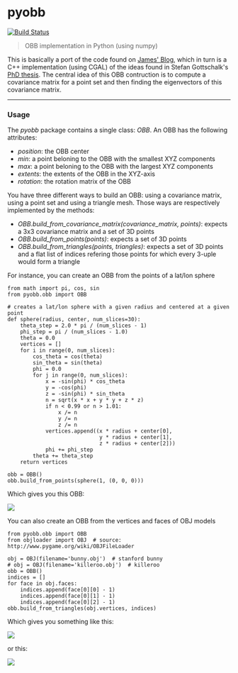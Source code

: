 # pyobb

[![Build Status](https://travis-ci.org/pboechat/pyobb.svg?branch=master)](https://travis-ci.org/pboechat/pyobb)

> OBB implementation in Python (using numpy)

This is basically a port of the code found on [James' Blog](http://jamesgregson.blogspot.co.at/2011/03/latex-test.html), which in turn is a C++ implementation (using CGAL) of the ideas found in Stefan Gottschalk's [PhD thesis](http://gamma.cs.unc.edu/users/gottschalk/main.pdf).
The central idea of this OBB contruction is to compute a covariance matrix for a point set and then finding the eigenvectors of this covariance matrix.

----------

### Usage

The *pyobb* package contains a single class: *OBB*. An OBB has the following attributes:

* *position*: the OBB center
* *min*: a point beloning to the OBB with the smallest XYZ components
* *max*: a point beloning to the OBB with the largest XYZ components
* *extents*: the extents of the OBB in the XYZ-axis
* *rotation*: the rotation matrix of the OBB

You have three different ways to build an OBB: using a covariance matrix, using a point set and using a triangle mesh. Those ways are respectively implemented by the methods:

* *OBB.build_from_covariance_matrix(covariance_matrix, points)*: expects a 3x3 covariance matrix and a set of 3D points
* *OBB.build_from_points(points)*: expects a set of 3D points
* *OBB.build_from_triangles(points, triangles)*: expects a set of 3D points and a flat list of indices refering those points for which every 3-uple would form a triangle

For instance, you can create an OBB from the points of a lat/lon sphere

    from math import pi, cos, sin
    from pyobb.obb import OBB
    
    # creates a lat/lon sphere with a given radius and centered at a given point
    def sphere(radius, center, num_slices=30):
        theta_step = 2.0 * pi / (num_slices - 1)
        phi_step = pi / (num_slices - 1.0)
        theta = 0.0
        vertices = []
        for i in range(0, num_slices):
            cos_theta = cos(theta)
            sin_theta = sin(theta)
            phi = 0.0
            for j in range(0, num_slices):
                x = -sin(phi) * cos_theta
                y = -cos(phi)
                z = -sin(phi) * sin_theta
                n = sqrt(x * x + y * y + z * z)
                if n < 0.99 or n > 1.01:
                    x /= n
                    y /= n
                    z /= n
                vertices.append((x * radius + center[0],
                                 y * radius + center[1],
                                 z * radius + center[2]))
                phi += phi_step
            theta += theta_step
        return vertices
    
    obb = OBB()
    obb.build_from_points(sphere(1, (0, 0, 0)))

Which gives you this OBB:

![](http://www.pedroboechat.com/images/pyobb_0.png)

You can also create an OBB from the vertices and faces of OBJ models

    from pyobb.obb import OBB
    from objloader import OBJ  # source: http://www.pygame.org/wiki/OBJFileLoader
    
    obj = OBJ(filename='bunny.obj')  # stanford bunny
    # obj = OBJ(filename='killeroo.obj')  # killeroo
    obb = OBB()
    indices = []
    for face in obj.faces:
        indices.append(face[0][0] - 1)
        indices.append(face[0][1] - 1)
        indices.append(face[0][2] - 1)
    obb.build_from_triangles(obj.vertices, indices)

Which gives you something like this:

![](http://www.pedroboechat.com/images/pyobb_1.png)

or this:

![](http://www.pedroboechat.com/images/pyobb_2.png)
